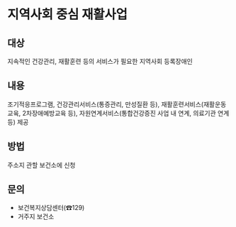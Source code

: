 # 지역사회 중심 재활사업

## 대상
지속적인 건강관리, 재활훈련 등의 서비스가 필요한 지역사회 등록장애인

## 내용
조기적응프로그램, 건강관리서비스(통증관리, 만성질환 등), 재활훈련서비스(재활운동교육, 2차장애예방교육 등), 자원연계서비스(통합건강증진 사업 내 연계, 의료기관 연계 등) 제공

## 방법
주소지 관할 보건소에 신청

## 문의
- 보건복지상담센터(☎129)
- 거주지 보건소
